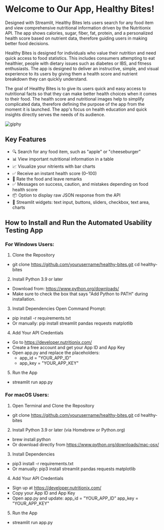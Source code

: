 # Welcome to Our App, Healthy Bites!

Designed with Streamlit, Healthy Bites lets users search for any food item and view comprehensive nutritional information driven by the Nutritionix API.  The app shows calories, sugar, fiber, fat, protein, and a personalized health score based on nutrient data, therefore guiding users in making better food decisions.

Healthy Bites is designed for individuals who value their nutrition and need quick access to food statistics. This includes consumers attempting to eat healthier, people with dietary issues such as diabetes or IBS, and fitness enthusiasts. The app is designed to deliver an instructive, simple, and visual experience to its users by giving them a health score and nutrient breakdown they can quickly understand. 

The goal of Healthy Bites is to give its users quick and easy access to nutritional facts so that they can make better health choices when it comes to their food. The health score and nutritional images help to simplify complicated data, therefore defining the purpose of the app from the moment it is launched. The app's focus on health education and quick insights directly serves the needs of its audience. 


![giphy ](https://media3.giphy.com/media/v1.Y2lkPTc5MGI3NjExdmpvaGp3bXZmNWoyOTJnZzZteGR4dGphcmJ5bDVneGlpZ2I3ZXltbiZlcD12MV9pbnRlcm5hbF9naWZfYnlfaWQmY3Q9Zw/MXiWqZBY45qiJ818nX/giphy.gif)

## Key Features
- 🔍 Search for any food item, such as "apple" or "cheeseburger"
- 📊 View important nutritional information in a table
- 📈 Visualize your nitrients with bar charts
- ✅ Receive an instant health score (0–100)
- 🧠 Rate the food and leave remarks
- ✅ Messages on success, caution, and mistakes depending on food health score
- 📦 Option to display raw JSON response from the API
- 🎨 Streamlit widgets: text input, buttons, sliders, checkbox, text area, charts

## How to Install and Run the Automated Usability Testing App
### For Windows Users: 
1. Clone the Repository
  - git clone https://github.com/yourusername/healthy-bites.git
    cd healthy-bites
2. Install Python 3.9 or later
  - Download from: https://www.python.org/downloads/
  - Make sure to check the box that says "Add Python to PATH" during installation.
3. Install Dependencies Open Command Prompt:
  - pip install -r requirements.txt
  - Or manually: pip install streamlit pandas requests matplotlib
4. Add Your API Credentials
  - Go to https://developer.nutritionix.com/
  - Create a free account and get your App ID and App Key
  - Open app.py and replace the placeholders:
      - app_id = "YOUR_APP_ID"
      - app_key = "YOUR_APP_KEY"
5. Run the App
  - streamlit run app.py

### For macOS Users:
1. Open Terminal and Clone the Repository
- git clone https://github.com/yourusername/healthy-bites.git
  cd healthy-bites
2. Install Python 3.9 or later (via Homebrew or Python.org)
- brew install python
- Or download directly from https://www.python.org/downloads/mac-osx/
3. Install Dependencies
- pip3 install -r requirements.txt
- Or manually:
  pip3 install streamlit pandas requests matplotlib
4. Add Your API Credentials
- Sign up at https://developer.nutritionix.com/
- Copy your App ID and App Key
- Open app.py and update:
  app_id = "YOUR_APP_ID"
  app_key = "YOUR_APP_KEY"
5. Run the App
- streamlit run app.py
